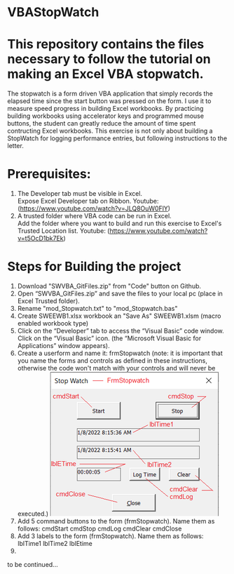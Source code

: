 # VBAStopWatch
# This repository contains the files necessary to follow the tutorial on making an Excel VBA stopwatch.
The stopwatch is a form driven VBA application that simply records the elapsed time since the start button was pressed on the form. I use it to measure speed progress in building Excel workbooks. By practicing building workbooks using accelerator keys and programmed mouse buttons, the student can greatly reduce the amount of time spent contructing Excel workbooks. This exercise is not only about building a StopWatch for logging performance entries, but following instructions to the letter.
# Prerequisites:
1. The Developer tab must be visible in Excel. <br>
  Expose Excel Developer tab on Ribbon. Youtube: (https://www.youtube.com/watch?v=JLQ8OuW0FlY)
2. A trusted folder where VBA code can be run in Excel.<br>
  Add the folder where you want to build and run this exercise to Excel's Trusted Location list. Youtube: (https://www.youtube.com/watch?v=t5OcD1bk7Ek)
# Steps for Building the project
1. Download "SWVBA_GitFiles.zip" from "Code" button on Github.
2. Open “SWVBA_GitFiles.zip” and save the files to your local pc (place in Excel Trusted folder).
3. Rename "mod_Stopwatch.txt" to "mod_Stopwatch.bas"
4. Create SWEEWB1.xlsx workbook an "Save As" SWEEWB1.xlsm (macro enabled workbook type)
5. Click on the “Developer” tab to access the “Visual Basic” code window. Click on the “Visual Basic” icon. (the “Microsoft Visual Basic for Applications” window appears).
6. Create a userform and name it: frmStopwatch
  (note: it is important that you name the forms and controls as defined in these instructions, otherwise the code won't match with your controls and will never be executed.) 
  ![Form Stop Watch](FrmStopwatch2.png)
7. Add 5 command buttons to the form (frmStopwatch). Name them as follows:
cmdStart
cmdStop
cmdLog
cmdClear
cmdClose
8. Add 3 labels to the form (frmStopwatch). Name them as follows:
lblTime1
lblTime2
lblEtime
9. 

to be continued...

